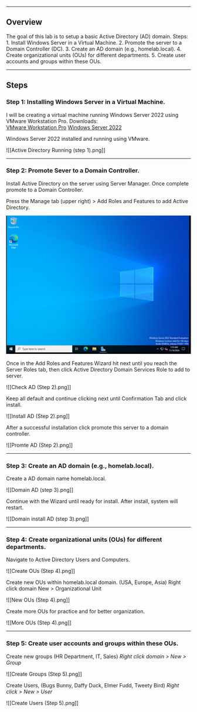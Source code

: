 -----------------------------------------
## Overview
The goal of this lab is to setup a basic Active Directory (AD) domain.
	Steps:
			1. Install Windows Server in a Virtual Machine.
			2. Promote the server to a Domain Controller (DC).
			3. Create an AD domain (e.g., homelab.local).
			4. Create organizational units (OUs) for different departments.
			5. Create user accounts and groups within these OUs.

____________________
## Steps

### Step 1: Installing Windows Server in a Virtual Machine.
I will be creating a virtual machine running Windows Server 2022 using  VMware Workstation Pro. 
			Downloads:  
	[VMware Workstation Pro](https://knowledge.broadcom.com/external/article?articleNumber=368667)
	[Windows Server 2022](https://www.microsoft.com/en-us/evalcenter/download-windows-server-2022)

Windows Server 2022 installed and running using VMware.

![[Active Directory Running (step 1).png]]

_________
### Step 2: Promote Sever to a Domain Controller.
Install Active Directory on the server using Server Manager. Once complete promote to a Domain Controller.

Press the Manage tab (upper right) > Add Roles and Features to add Active Directory.

![Capture1](https://github.com/Kels-bit/Write-Ups/blob/main/Active%20Directory/Assests/Capture%201%20(step%201).png)

Once in the Add  Roles and Features Wizard hit next until you reach the Server Roles tab, then click Active Directory Domain Services Role to add to server.

![[Check AD (Step 2).png]]

Keep all default and continue clicking next until Confirmation Tab and click install.

![[Install AD (Step 2).png]]

After a successful installation click promote this server to a domain controller.

![[Promte AD (Step 2).png]]

___________
### Step 3:  Create an AD domain (e.g., homelab.local).
Create a AD domain name homelab.local.

![[Domain AD (step 3).png]]

Continue with the Wizard until ready for install. After install, system will restart.

![[Domain install AD (step 3).png]]

_________
### Step 4:  Create organizational units (OUs) for different departments.

Navigate to Active Directory Users and Computers.

![[Create OUs (Step 4).png]]

Create new OUs within homelab.local domain. (USA, Europe, Asia)
Right click domain New > Organizational Unit

![[New OUs (Step 4).png]]

Create more OUs for practice and for better organization.

![[More OUs (Step 4).png]]

------------
### Step 5: Create user accounts and groups within these OUs.

Create new groups (HR Department, IT, Sales)
_Right click domain > New > Group_

![[Create Groups (Step 5).png]]


Create Users, (Bugs Bunny, Daffy Duck, Elmer Fudd, Tweety Bird)
_Right click > New > User_

![[Create Users (Step 5).png]]
